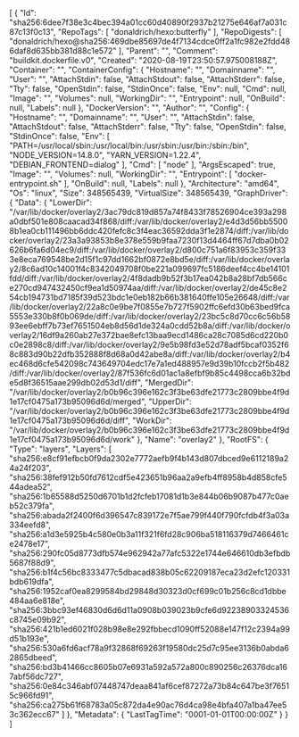 [
{
"Id": "sha256:6dee7f38e3c4bec394a01cc60d40890f2937b21275e646af7a031c87c13f0c13",
"RepoTags": [
"donaldrich/hexo:butterfly"
],
"RepoDigests": [
"donaldrich/hexo@sha256:469dbe85697de4f7134cdce0ff2a1fc982e2fdd486daf8d635bb381d88c1e572"
],
"Parent": "",
"Comment": "buildkit.dockerfile.v0",
"Created": "2020-08-19T23:50:57.975008188Z",
"Container": "",
"ContainerConfig": {
"Hostname": "",
"Domainname": "",
"User": "",
"AttachStdin": false,
"AttachStdout": false,
"AttachStderr": false,
"Tty": false,
"OpenStdin": false,
"StdinOnce": false,
"Env": null,
"Cmd": null,
"Image": "",
"Volumes": null,
"WorkingDir": "",
"Entrypoint": null,
"OnBuild": null,
"Labels": null
},
"DockerVersion": "",
"Author": "",
"Config": {
"Hostname": "",
"Domainname": "",
"User": "",
"AttachStdin": false,
"AttachStdout": false,
"AttachStderr": false,
"Tty": false,
"OpenStdin": false,
"StdinOnce": false,
"Env": [
"PATH=/usr/local/sbin:/usr/local/bin:/usr/sbin:/usr/bin:/sbin:/bin",
"NODE_VERSION=14.8.0",
"YARN_VERSION=1.22.4",
"DEBIAN_FRONTEND=dialog"
],
"Cmd": [
"node"
],
"ArgsEscaped": true,
"Image": "",
"Volumes": null,
"WorkingDir": "",
"Entrypoint": [
"docker-entrypoint.sh"
],
"OnBuild": null,
"Labels": null
},
"Architecture": "amd64",
"Os": "linux",
"Size": 348565439,
"VirtualSize": 348565439,
"GraphDriver": {
"Data": {
"LowerDir": "/var/lib/docker/overlay2/3ac79dc819d857a74f8433f78526904ce393a298a0dbf501e808caacad34f868/diff:/var/lib/docker/overlay2/e4d3d56bb55008b1ea0cb111496bb6ddc420fefc8c3f4eac36592dda3f1e2874/diff:/var/lib/docker/overlay2/23a3a93853b8e378e559b9faa7230f13d4464ff67d7dba0b02626b6fa6d04ec9/diff:/var/lib/docker/overlay2/d800c751a6f83953c359f333e8eca769548be2d15f1c97dd1662bf0872e8bd5e/diff:/var/lib/docker/overlay2/8c6ad10c14001f4c8342049708f0be221a099697fc5186deef4cc4be14101fdd/diff:/var/lib/docker/overlay2/4f8dadb9b52f3b17ea042b8a28bf7db566ce270cd947432450cf9ea1d50974aa/diff:/var/lib/docker/overlay2/de45c8e254cb194731bd7185f39d523bdc1e0eb182b66b381640ffe105e26648/diff:/var/lib/docker/overlay2/22a8c0e9be7f0855e7b727f5902ffc6efd30b63bed9fca5553e330b8f0b069de/diff:/var/lib/docker/overlay2/23bc5c8d70cc6c56b5893ee6ebff7b73ef7651504eb8d56d1de324a0cdd52b8a/diff:/var/lib/docker/overlay2/16df9a260ab27e372bae8efc13baa9ecd1486ca28c7085d6cd220b0c0e2898c8/diff:/var/lib/docker/overlay2/9e5b98fd3e52d78adf5bcaf0352f68c883d90b22dfb352888f8d68a0d42abe8a/diff:/var/lib/docker/overlay2/b4ec468d6cfe542098c743649704edc17e7a1ed488957e9d39b10fccb2f5b482/diff:/var/lib/docker/overlay2/87f536fc6d01ac1a8efbf9b85c4498cca6b32bde5d8f36515aae299db02d53d1/diff",
"MergedDir": "/var/lib/docker/overlay2/b0b96c396e162c3f3be63dfe21773c2809bbe4f9d1e17cf0475a173b95096d6d/merged",
"UpperDir": "/var/lib/docker/overlay2/b0b96c396e162c3f3be63dfe21773c2809bbe4f9d1e17cf0475a173b95096d6d/diff",
"WorkDir": "/var/lib/docker/overlay2/b0b96c396e162c3f3be63dfe21773c2809bbe4f9d1e17cf0475a173b95096d6d/work"
},
"Name": "overlay2"
},
"RootFS": {
"Type": "layers",
"Layers": [
"sha256:e8cf91efbcb0f9da2302e7772aefb9f4b143d807dbced9e6112189a24a24f203",
"sha256:38fef912b50fd7612cdf5e423651b96aa2a9efb4ff8958b4d858cfe544adea52",
"sha256:1b65588d5250d6701b1d2fcfeb17081d1b3e844b06b9087b477c0aeb52c379fa",
"sha256:abada2f2400f6d396547c839172e7f5ae799f440f790fcfdb4f3a03a334eefd8",
"sha256:a1d3e5925b4c580e0b3a11f321f6fd28c906ba518116379d7466461ce2478e17",
"sha256:290fc05d8773dfb574e962942a77afc5322e1744e646610db3efbdb5687f88d9",
"sha256:b1f4c56bc8333477c5dbacad838b05c62209187eca23d2efc120331bdb619dfa",
"sha256:1952caf0ea8299584bd29848d30323d0cf699c01b256c8cd1dbbe484aa6e818e",
"sha256:3bbc93ef46830d6d6d11a0908b039023b9cfe6d92238903324536c8745e09b92",
"sha256:421b1ed6021f028b98e8e292fbbecd1090ff52088e147f12c2394a99d51b193e",
"sha256:530a6fd6acf78a9f32868f69263f19580dc25d7c95ee3136b0abda62865dbeed",
"sha256:bd3b41466cc8605b07e6931a592a572a800c890256c26376dca167abf56dc727",
"sha256:0e84c346abf07448747deaa841af6cef87272a73b84c647be3f76515c966fd91",
"sha256:ca275b61f68783a05c872da4e90ac76d4ca98e4bfa407a1ba47ee53c362ecc67"
]
},
"Metadata": {
"LastTagTime": "0001-01-01T00:00:00Z"
}
}
]
